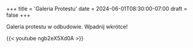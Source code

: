 +++
title = 'Galeria Protestu'
date = 2024-06-01T08:30:00-07:00
draft = false
+++


Galeria protestu w odbudowie. Wpadnij wkrótce!

{{< youtube ngb2eX5Xd0A >}}